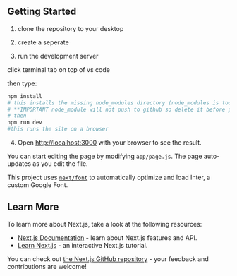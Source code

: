 ## Getting Started

1) clone the repository to your desktop

2) create a seperate 

3) run the development server

click terminal tab on top of vs code

then type:

```bash
npm install 
# this installs the missing node_modules directory (node_modules is too large for github o handle)
# **IMPORTANT node_module will not push to github so delete it before pushing or commiting anything**
# then
npm run dev
#this runs the site on a browser
```
4) Open [http://localhost:3000](http://localhost:3000) with your browser to see the result.

You can start editing the page by modifying `app/page.js`. The page auto-updates as you edit the file.

This project uses [`next/font`](https://nextjs.org/docs/basic-features/font-optimization) to automatically optimize and load Inter, a custom Google Font.

## Learn More

To learn more about Next.js, take a look at the following resources:

- [Next.js Documentation](https://nextjs.org/docs) - learn about Next.js features and API.
- [Learn Next.js](https://nextjs.org/learn) - an interactive Next.js tutorial.

You can check out [the Next.js GitHub repository](https://github.com/vercel/next.js/) - your feedback and contributions are welcome!

